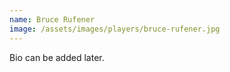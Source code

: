 ```yaml
---
name: Bruce Rufener
image: /assets/images/players/bruce-rufener.jpg
---
```

Bio can be added later.
